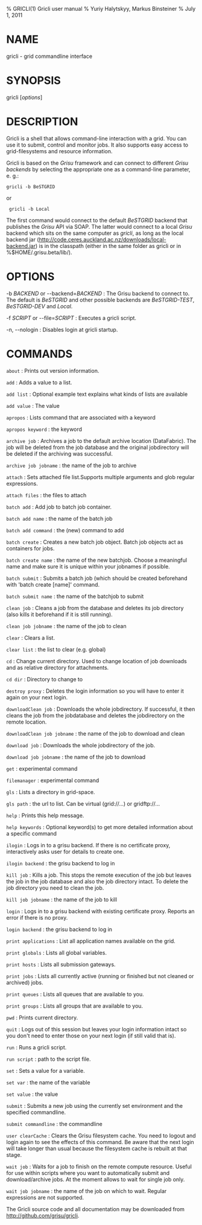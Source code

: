 % GRICLI(1) Gricli user manual
% Yuriy Halytskyy, Markus Binsteiner
% July 1, 2011

<!-- don't edit the USAGE.md file directly since it'll be overwritten with regularly. Edit man/manpage-template.md instead -->

# NAME

gricli - grid commandline interface

# SYNOPSIS

gricli [*options*] 

# DESCRIPTION

Gricli is a shell that allows command-line interaction with a grid. You can use it to submit, control and monitor jobs. It also supports easy access to grid-filesystems and resource information.

Gricli is based on the *Grisu* framework and can connect to different *Grisu backends* by selecting the appropriate one as a command-line parameter, e. g.:

    gricli -b BeSTGRID
    
 or 
 
     gricli -b Local
     
The first command would connect to the default *BeSTGRID* backend that publishes the *Grisu* API via SOAP. The latter would connect to a local *Grisu* backend which sits on the same computer as *gricli*, as long as the local backend jar (http://code.ceres.auckland.ac.nz/downloads/local-backend.jar) is in the classpath (either in the same folder as gricli or in %$HOME/.grisu.beta/lib/).

# OPTIONS

-b *BACKEND* or \--backend=*BACKEND*
:    The Grisu backend to connect to. The default is *BeSTGRID* and other possible backends are *BeSTGRID-TEST*, *BeSTGRID-DEV* and *Local*.

-f  *SCRIPT* or \--file=*SCRIPT*
:    Executes a gricli script.

-n, \--nologin
:    Disables login at gricli startup.

# COMMANDS


`about`
:     Prints out version information.

`add`
:     Adds a value to a list.

`add list`
:     Optional example text explains what kinds of lists are available

`add value`
:     The value

`apropos`
:     Lists command that are associated with a keyword

`apropos keyword`
:     the keyword

`archive job`
:     Archives a job to the default archive location (DataFabric). The job will be deleted from the job database and the original jobdirectory will be deleted if the archiving was successful.

`archive job jobname`
:     the name of the job to archive

`attach`
:     Sets attached file list.Supports multiple arguments and glob regular expressions.

`attach files`
:     the files to attach

`batch add`
:     Add job to batch job container.

`batch add name`
:     the name of the batch job

`batch add command`
:     the (new) command to add

`batch create`
:     Creates a new batch job object. Batch job objects act as containers for jobs.

`batch create name`
:     the name of the new batchjob. Choose a meaningful name and make sure it is unique within your jobnames if possible.

`batch submit`
:     Submits a batch job (which should be created beforehand with 'batch create [name]' command.

`batch submit name`
:     the name of the batchjob to submit

`clean job`
:     Cleans a job from the database and deletes its job directory (also kills it beforehand if it is still running).

`clean job jobname`
:     the name of the job to clean

`clear`
:     Clears a list.

`clear list`
:     the list to clear (e.g. global)

`cd`
:     Change current directory. Used to change location of job downloads and as relative directory for attachments.

`cd dir`
:     Directory to change to

`destroy proxy`
:     Deletes the login information so you will have to enter it again on your next login.

`downloadClean job`
:     Downloads the whole jobdirectory. If successful, it then cleans the job from the jobdatabase and deletes the jobdirectory on the remote location.

`downloadClean job jobname`
:     the name of the job to download and clean

`download job`
:     Downloads the whole jobdirectory of the job.

`download job jobname`
:     the name of the job to download

`get`
:     experimental command

`filemanager`
:     experimental command

`gls`
:     Lists a directory in grid-space.

`gls path`
:     the url to list. Can be virtual (grid://...) or gridftp://...

`help`
:     Prints this help message.

`help keywords`
:     Optional keyword(s) to get more detailed information about a specific command

`ilogin`
:     Logs in to a grisu backend. If there is no certificate proxy, interactively asks user for details to create one.

`ilogin backend`
:     the grisu backend to log in

`kill job`
:     Kills a job. This stops the remote execution of the job but leaves the job in the job database and also the job directory intact. To delete the job directory you need to clean the job.

`kill job jobname`
:     the name of the job to kill

`login`
:     Logs in to a grisu backend with existing certificate proxy. Reports an error if there is no proxy.

`login backend`
:     the grisu backend to log in

`print applications`
:     List all application names available on the grid.

`print globals`
:     Lists all global variables.

`print hosts`
:     Lists all submission gateways.

`print jobs`
:     Lists all currently active (running or finished but not cleaned or archived) jobs.

`print queues`
:     Lists all queues that are available to you.

`print groups`
:     Lists all groups that are available to you.

`pwd`
:     Prints current directory.

`quit`
:     Logs out of this session but leaves your login information intact so you don't need to enter those on your next login (if still valid that is).

`run`
:     Runs a gricli script.

`run script`
:     path to the script file.

`set`
:     Sets a value for a variable.

`set var`
:     the name of the variable

`set value`
:     the value

`submit`
:     Submits a new job using the currently set environment and the specified commandline.

`submit commandline`
:     the commandline

`user clearCache`
:     Clears the Grisu filesystem cache. You need to logout and login again to see the effects of this command. Be aware that the next login will take longer than usual because the filesystem cache is rebuilt at that stage.

`wait job`
:     Waits for a job to finish on the remote compute resource. Useful for use within scripts where you want to automatically submit and download/archive jobs. At the moment allows to wait for single job only.

`wait job jobname`
:     the name of the job on which to wait. Regular expressions are not supported.

The Gricli source code and all documentation may be downloaded from
<http://github.com/grisu/gricli>.
